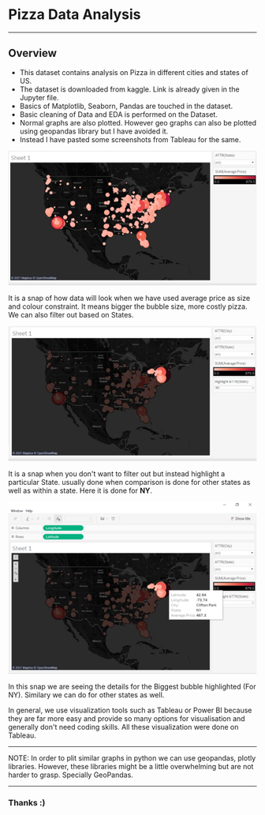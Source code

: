 # Pizza Data Analysis
---
## Overview

- This dataset contains analysis on Pizza in different cities and states of US.
- The dataset is downloaded from kaggle. Link is already given in the Jupyter file.
- Basics of Matplotlib, Seaborn, Pandas are touched in the dataset.
- Basic cleaning of Data and EDA is performed on the Dataset.
- Normal graphs are also plotted. However geo graphs can also be plotted using geopandas library but I have avoided it.
- Instead I have pasted some screenshots from Tableau for the same.

![Snap1](https://github.com/VasuVaishnav/Pizza-Data-Analysis/blob/master/snip1.png) 

It is a snap of how data will look when we have used average price as size and colour constraint. It means bigger the bubble size, more costly pizza. We can also filter out based on States.

![Snap1](https://github.com/VasuVaishnav/Pizza-Data-Analysis/blob/master/snip2.png) 

It is a snap when you don't want to filter out but instead highlight a particular State. usually done when comparison is done for other states as well as within a state. Here it is done for **NY**.

![Snap1](https://github.com/VasuVaishnav/Pizza-Data-Analysis/blob/master/snip3.png) 

In this snap we are seeing the details for the Biggest bubble highlighted (For NY). Similary we can do for other states as well.

In general, we use visualization tools such as Tableau or Power BI because they are far more easy and provide so many options for visualisation and generally don't need coding skills. 
All these visualization were done on Tableau.

---

NOTE: In order to plit similar graphs in python we can use geopandas, plotly libraries. However, these libraries might be a little overwhelming but are not harder to grasp. Specially GeoPandas.

---
### Thanks :)